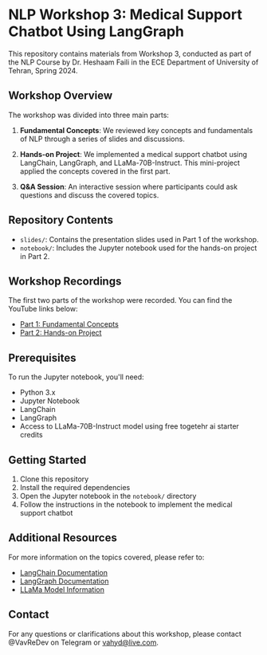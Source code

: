 # NLP Workshop 3: Medical Support Chatbot Using LangGraph

This repository contains materials from Workshop 3, conducted as part of the NLP Course by Dr. Heshaam Faili in the ECE Department of University of Tehran, Spring 2024.

## Workshop Overview

The workshop was divided into three main parts:

1. **Fundamental Concepts**: We reviewed key concepts and fundamentals of NLP through a series of slides and discussions.

2. **Hands-on Project**: We implemented a medical support chatbot using LangChain, LangGraph, and LLaMa-70B-Instruct. This mini-project applied the concepts covered in the first part.

3. **Q&A Session**: An interactive session where participants could ask questions and discuss the covered topics.

## Repository Contents

- `slides/`: Contains the presentation slides used in Part 1 of the workshop.
- `notebook/`: Includes the Jupyter notebook used for the hands-on project in Part 2.

## Workshop Recordings

The first two parts of the workshop were recorded. You can find the YouTube links below:

- [Part 1: Fundamental Concepts](https://youtu.be/x3Y96HkithQ?si=esLTV6IDAdi7Rg8F)
- [Part 2: Hands-on Project](https://youtu.be/hXWjRE9whJM?si=GolFmpwyQYuXhJYP)

## Prerequisites

To run the Jupyter notebook, you'll need:

- Python 3.x
- Jupyter Notebook
- LangChain
- LangGraph
- Access to LLaMa-70B-Instruct model using free togetehr ai starter credits

## Getting Started

1. Clone this repository
2. Install the required dependencies
3. Open the Jupyter notebook in the `notebook/` directory
4. Follow the instructions in the notebook to implement the medical support chatbot

## Additional Resources

For more information on the topics covered, please refer to:

- [LangChain Documentation](https://python.langchain.com/docs/get_started/introduction)
- [LangGraph Documentation](https://python.langchain.com/docs/langgraph)
- [LLaMa Model Information](https://ai.meta.com/llama/)

## Contact

For any questions or clarifications about this workshop, please contact @VavReDev on Telegram or vahyd@live.com.